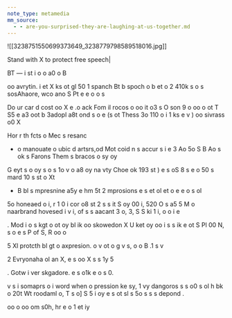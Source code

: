 ```yaml
---
note_type: metamedia
mm_source:
  - - are-you-surprised-they-are-laughing-at-us-together.md
---
```


![[3238751550699373649_3238779798589518016.jpg]]

Stand with X to protect free speech|

BT —
i st i o o a0 o B

oo avrytin. i et X ks ot gl 50 1 spanch Bt b spoch o b
et o 2 410k s o s sosAhaore, wco ano
S Pt e e o o s

Do ur car d cost oo X e .o ack Fom il rocos o oo
it o3 s O son 9 o oo o ot T S5
e a3 oot b 3adopl a8t ond s o e (s ot Thess 3o 110
o i 1 ks e v ) oo sivrass o0 X

Hor r th fcts o Mec s resanc

- o manouate o ubic d artsrs,od Mot coid n s accur s i
e 3 Ao 5o S B Ao s ok s
Farons Them s bracos o sy oy

G eyt s o oy s o s 1o v o a8
oy na vty Choe ok 193 st ) e s oS
8 s e o 50 s mard 10 s st o Xt

- B bl s mpresnine a5y e hm 5t 2 mprosions e s
et ol et o e e o s ol

5o honeaed o i, r 1 0 i cor o8 st 2 s s it
S oy 00 i, 520 O s a5 5 M
o naarbrand hovesed i v i, of s s aacant 3 o, 3,
S S ki 1 i, o o i e

. Mod i o s kgt o ot oy bl ik oo skowedon X U
ket oy oo i s s ik e ot S Pl 00
N, s o e s P of S, R oo o

5 Xl protcth bl gt o axpresion. o v ot o g v s, o o
B .1 s v

2 Evryonaha ol an X, e s oo X s s 1y 5

. Gotw i ver skgadore. e s o1k e o s 0.

v s i somaprs o i word when o pression ke sy, 1 vy dangoros s s
o0 s ol h bk o 20t Wt roodaml o,
T s o] S 5 i oy e s ot sl s 5o
s s s depond .

oo o oo om s0h, hr e o 1 et iy

